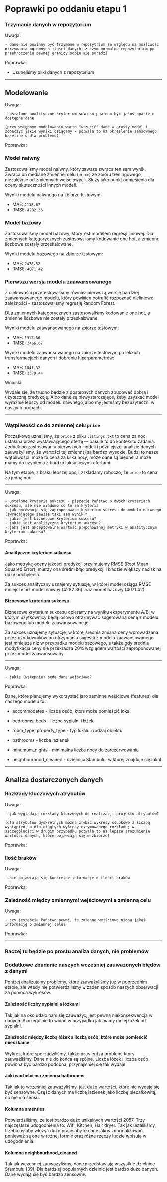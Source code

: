 # Poprawki po oddaniu etapu 1

### Trzymanie danych w repozytorium

Uwaga:

```
- dane nie powinny być trzymane w repozytrium ze względu na możliwość otrzymania ogromnych ilości danych, z czym normalne repozytorium po przekroczeniu pewnej granicy sobie nie poradzi
```

Poprawka:

- Usunęliśmy pliki danych z repozytorium

---

## Modelowanie

Uwaga:

```
- ustalone analityczne kryterium sukcesu powinno być jakoś oparte o dostępne dane

(przy wstępnym modelowaniu warto "wrzucić" dane w prosty model i zobaczyć jakie wyniki osiągamy - pozwala to na określenie sensownego baseline'u dla problemu)
```

Poprawka:

### Model naiwny

Zastosowaliśmy model naiwny, który zawsze zwraca ten sam wynik. Zwraca on medianę zmiennej celu (`price`) ze zbioru treningowego, niezależnie od zmiennych wejściowych. Służy jako punkt odniesienia dla oceny skuteczności innych modeli.

Wyniki modelu naiwnego na zbiorze testowym:

- MAE: `2138.67`
- RMSE: `4282.36`

### Model bazowy

Zastosowaliśmy model bazowy, który jest modelem regresji liniowej. Dla zmiennych kategorycznych zastosowaliśmy kodowanie one hot, a zmienne liczbowe zostały przeskalowane.

Wyniki modelu bazowego na zbiorze testowym:

- MAE: `2478.52`
- RMSE: `4071.42`

### Pierwsza wersja modelu zaawansowanego

Z ciekawości przetestowaliśmy również pierwszą wersję bardziej zaawansowanego modelu, który powinien potrafić rozpoznać nieliniowe zależności - zastosowaliśmy regresję Random Forest.

DLa zmiennych kategorycznych zastosowaliśmy kodowanie one hot, a zmienne liczbowe nie zostały przeskalowane.

Wyniki modelu zaawansowanego na zbiorze testowym:

- MAE: `1912.86`
- RMSE: `3466.67`

Wyniki modelu zaawansowanego na zbiorze testowym po lekkich transformacjach danych i dobraniu hiperparametrów:

- MAE: `1841.32`
- RMSE: `3379.44`

Wnioski:

Wydaje się, że trudno będzie z dostępnych danych zbudować dobrą i użyteczną predykcję. Albo dane są niewystarczające, żeby uzyskać model wyraźnie lepszy od modelu naiwnego, albo my jesteśmy bezużyteczni w naszych próbach.

---

### Wątpliwości co do zmiennej celu `price`

Początkowo uznaliśmy, że `price` z pliku `listings.txt` to cena za noc ustalana przez wystawiającego ofertę — pasuje to do kontekstu zadania. Jednak po zastosowaniu pierwszych modeli i późniejszej analizie danych zauważyliśmy, że wartości tej zmiennej są bardzo wysokie. Budzi to nasze wątpliwości: może to cena za kilka nocy, może dane są błędne, a może mamy do czynienia z bardzo luksusowymi ofertami.

Na tym etapie, z braku lepszej opcji, zakładamy roboczo, że `price` to cena za jedną noc.

---

Uwaga:

```
- ustalone kryteria sukcesu - piszecie Państwo o dwóch kryteriach sukcesu, ale nie wiadomo co to za kryteria
- jak porównuje się zaproponowane kryterium sukcesu do modelu naiwnego (zwracającego zawsze taki sam wynik)?
- jakie jest biznesowe kryterium sukcesu?
- jakie jest analityczne kryterium sukcesu?
- jaka jest akceptowalna wartość proponowanej metryki w analitycznym kryterium sukcesu?
```

Poprawka:

#### Analityczne kryterium sukcesu

Jako metrykę oceny jakości predykcji przyjmujemy RMSE (Root Mean Squared Error),
mierzy ona średni błąd predykcji i kładzie większy nacisk na duże odchylenia.

Za sukces analityczny uznajemy sytuację, w której model osiąga RMSE mniejsze niż model naiwny (4282.36) oraz model bazowy (4071.42).

#### Biznesowe kryterium sukcesu

Biznesowe kryterium sukcesu opieramy na wyniku eksperymentu A/B, w którym użytkownicy będą losowo otrzymywać sugerowaną cenę z modelu bazowego lub modelu zaawansowanego.

Za sukces uznajemy sytuację, w której średnia zmiana ceny wprowadzana przez użytkowników po otrzymaniu sugestii z modelu zaawansowanego jest mniejsza niż w przypadku modelu bazowego, a także gdy średnia modyfikacja ceny nie przekracza 20% względem wartości zaproponowanej przez model zaawansowany.

---

Uwaga:

```
- jakie (wstępnie) będą dane wejściowe?
```

Poprawka:

Dane, które planujemy wykorzystać jako zeminne wejściowe (features) dla naszego modelu to:

- accommodates - liczba osób, które może pomieścić lokal

- bedrooms, beds - liczba sypialni i łóżek

- room_type, property_type - typ lokalu i rodzaj obiektu

- bathrooms - liczba łazienek

- minumum_nights - minimalna liczba nocy do zarezerwowania

- neighbourhood_cleaned - dzielnica Stambułu, w której znajduje się lokal

---

## Analiza dostarczonych danych

### Rozkłady kluczowych atrybutów

Uwaga:

```
- jak wyglądają rozkłady kluczowych do realizacji projektu atrybutów?

(dla atrybutów dyskretnych można zrobić wykresy słupkowe z liczbą wystąpień, a dla ciągłych wykresy estymowanego rozkładu; w szczególności w drugim przypadku pozwala to na lepsze zrozumienie wartości danych, które pojawiają się w zbiorze)
```

Poprawka:

### Ilość braków

Uwaga:

```
- nie pojawiają się konkretne informacje o ilości braków
```

Poprawka:

### Zależność między zmiennymi wejściowymi a zmienną celu

Uwaga:

```
- czy jesteście Państwo pewni, że zmienne wejściowe niosą jakąś informację o zmiennej celu?
```

Poprawka:

---

### Raczej tu będzie po prostu analiza danych, nie problemów


### Dodatkowe zbadanie naszych wcześniej zauważonych błędów z danymi

Poniżej analizujemy problemy, które zauważyliśmy już w poprzednim etapie, ale wtedy nie potwierdziliśmy w żaden sposób naszych obserwacji za pomocą wykresów.

#### Zależność liczby sypialni a łóżkami

Tak jak na oko udało nam się zauważyć, jest pewna niekonsekwencja w danych. Szczególnie to widać w przypadku jak mamy mniej łóżek niż sypialni.



#### Zależność między liczbą łóżek a liczbą osób, które może pomieścić mieszkanie

Wykres, które sporządziliśmy, także potwierdza problem, który zauważliśmy. Dane nie do końca są spójne. Liczba łóżek i liczba osób powinna być bardzo podobna, przynajmniej się tak wydaje.

#### Jaki wartości ma zmienna bathrooms

Tak jak to wcześniej zauważyliśmy, jest dużo wartóści, które nie wydają się być sensowne. Część danych ma liczbę łazienek jako liczbę niecałkowitą, co nie ma sensu.


#### Kolumna amenties

Potwierdziliśmy, że jest bardzo dużo unikalnych wartości 2057. Trzy najczęstsze udogodnienia to: Wifi, Kitchen, Hair dryer. Tak jak ustaliliśmy, trzeba byłoby włożyć dużo pracy aby te dane jakoś znormalizować, ponieważ są one w różnej formie oraz różne rzeczy ludzie wpisują w udogodnienia.

#### Kolumna neighbourhood_cleaned

Tak jak wcześniej zauważyliśmy, dane przedstawiają wszystkie dzielnice Stambułu (39).
Dla bardziej popularnych dzielnic jest bardzo dużo danych. Dane wydają się być bardzo sensowne.























